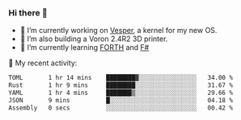 ### Hi there 👋

<!--
**berkus/berkus** is a ✨ _special_ ✨ repository because its `README.md` (this file) appears on your GitHub profile.

Here are some ideas to get you started:

- 🔭 I’m currently working on ...
- 🌱 I’m currently learning ...
- 👯 I’m looking to collaborate on ...
- 🤔 I’m looking for help with ...
- 💬 Ask me about ...
- 📫 How to reach me: ...
- 😄 Pronouns: ...
- ⚡ Fun fact: ...
-->

- 🔭 I’m currently working on [Vesper](https://github.com/metta-systems/vesper), a kernel for my new OS.
- 🔭 I’m also building a Voron 2.4R2 3D printer.
- 🌱 I’m currently learning [FORTH](http://forth.com/starting-forth/) and [F#](https://fsharpforfunandprofit.com/)

💼 My recent activity:

<!--START_SECTION:waka-->

```txt
TOML       1 hr 14 mins    ████████▓░░░░░░░░░░░░░░░░   34.00 %
Rust       1 hr 9 mins     ████████░░░░░░░░░░░░░░░░░   31.67 %
YAML       1 hr 4 mins     ███████▒░░░░░░░░░░░░░░░░░   29.66 %
JSON       9 mins          █░░░░░░░░░░░░░░░░░░░░░░░░   04.18 %
Assembly   0 secs          ░░░░░░░░░░░░░░░░░░░░░░░░░   00.42 %
```

<!--END_SECTION:waka-->
